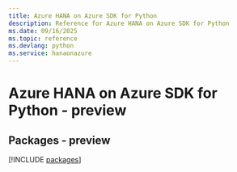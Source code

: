 ```yaml
---
title: Azure HANA on Azure SDK for Python
description: Reference for Azure HANA on Azure SDK for Python
ms.date: 09/16/2025
ms.topic: reference
ms.devlang: python
ms.service: hanaonazure
---
```

# Azure HANA on Azure SDK for Python - preview
## Packages - preview
[!INCLUDE [packages](hana-on-azure-index.md)]